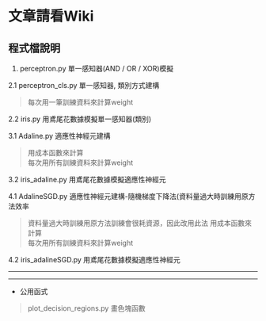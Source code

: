 # 文章請看Wiki


## 程式檔說明

1. perceptron.py 單一感知器(AND / OR / XOR)模擬 

2.1 perceptron_cls.py 單一感知器, 類別方式建構
> 每次用一筆訓練資料來計算weight 


2.2 iris.py 用鳶尾花數據模擬單一感知器(類別)

3.1 Adaline.py 適應性神經元建構
> 用成本函數來計算 <br>
> 每次用所有訓練資料來計算weight 


3.2 iris_adaline.py 用鳶尾花數據模擬適應性神經元

4.1 AdalineSGD.py 適應性神經元建構-隨機梯度下降法(資料量過大時訓練用原方法效率
> 資料量過大時訓練用原方法訓練會很耗資源，因此改用此法
> 用成本函數來計算 <br>
> 每次用所有訓練資料來計算weight 


4.2 iris_adalineSGD.py 用鳶尾花數據模擬適應性神經元




***
***
* 公用函式
> plot_decision_regions.py 畫色塊函數




